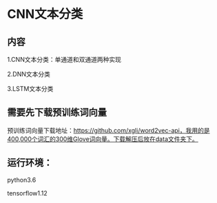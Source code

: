 # CNN文本分类

## 内容

1.CNN文本分类：单通道和双通道两种实现

2.DNN文本分类

3.LSTM文本分类



## 需要先下载预训练词向量

预训练词向量下载地址：https://github.com/xgli/word2vec-api，我用的是400,000个词汇的300维Glove词向量。下载解压后放在data文件夹下。

## 运行环境：

python3.6

tensorflow1.12